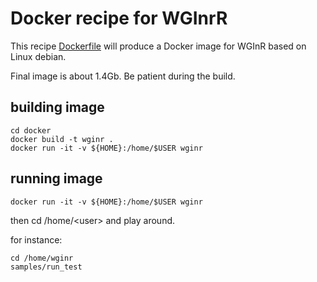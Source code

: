 # Docker recipe for WGInrR

This recipe [Dockerfile](../docker/Dockerfile) will produce
a Docker image for WGInR based on Linux debian.

Final image is about 1.4Gb. Be patient during the build.

## building image

```
cd docker
docker build -t wginr .
docker run -it -v ${HOME}:/home/$USER wginr
```

## running image

```
docker run -it -v ${HOME}:/home/$USER wginr
```

then cd /home/\<user\> and play around.

for instance:

```
cd /home/wginr
samples/run_test
```



